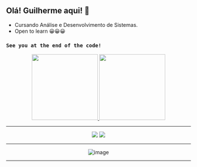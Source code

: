 ## Olá! Guilherme aqui! 👋

- Cursando Análise e Desenvolvimento de Sistemas.
- Open to learn 😀😀😀

### `See you at the end of the code!`

<div align="center">
  <a href="https://github.com/guiosouza">
  <img height="180em" src="https://github-readme-stats.vercel.app/api?username=guiosouza&show_icons=true&theme=dark&include_all_commits=true&count_private=true"/>
  <img height="180em" src="https://github-readme-stats.vercel.app/api/top-langs/?username=guiosouza&layout=compact&langs_count=7&theme=dark"/>
<div>
  

  
***

<div> 
  <a href="mailto:guilhermedeoliveiradesouza@gmail.com" target="_blank"><img src="https://img.shields.io/badge/-Gmail-%23333?style=for-the-badge&logo=gmail&logoColor=white" target="_blank"></a>
  <a href="https://www.linkedin.com/in/guilherme-de-oliveira-de-souza-5664111b3/" target="_blank"><img src="https://img.shields.io/badge/-LinkedIn-%230077B5?style=for-the-badge&logo=linkedin&logoColor=white"></a>
</div>

***
![image](https://user-images.githubusercontent.com/78989152/185930363-753e6183-3d7c-4c6f-858e-7b2ea8f75ac8.png)

***
